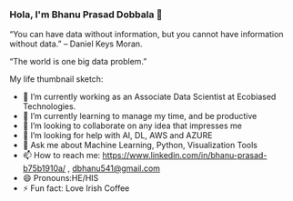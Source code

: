 ### Hola, I'm Bhanu Prasad Dobbala 👋

“You can have data without information, but you cannot have information without data.” – Daniel Keys Moran.

“The world is one big data problem.”

My life thumbnail sketch:

- 🔭 I’m currently working as an Associate Data Scientist at Ecobiased Technologies.
- 🌱 I’m currently learning to manage my time, and be productive
- 👯 I’m looking to collaborate on any idea that impresses me
- 🤔 I’m looking for help with AI, DL, AWS and AZURE 
- 💬 Ask me about Machine Learning, Python, Visualization Tools
- 📫 How to reach me: https://www.linkedin.com/in/bhanu-prasad-b75b1910a/ , dbhanu541@gmail.com
- 😄 Pronouns:HE/HIS
- ⚡ Fun fact: Love Irish Coffee
